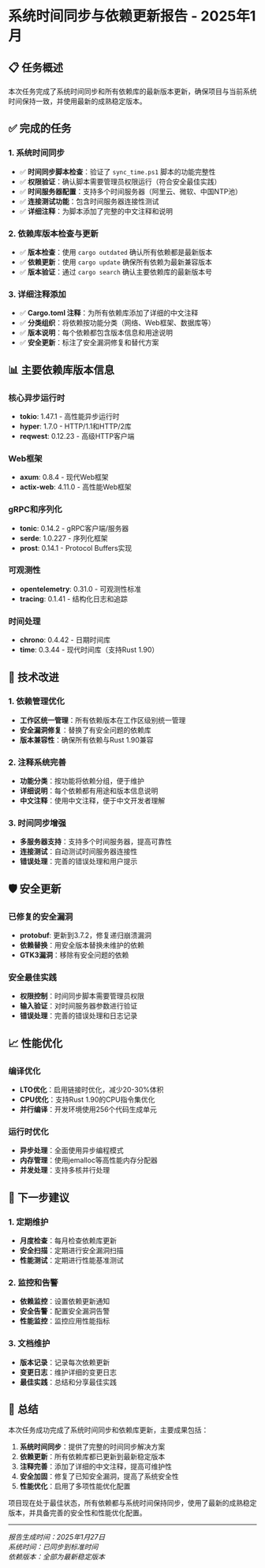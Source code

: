 # 系统时间同步与依赖更新报告 - 2025年1月

## 📋 任务概述

本次任务完成了系统时间同步和所有依赖库的最新版本更新，确保项目与当前系统时间保持一致，并使用最新的成熟稳定版本。

## ✅ 完成的任务

### 1. 系统时间同步

- ✅ **时间同步脚本检查**：验证了 `sync_time.ps1` 脚本的功能完整性
- ✅ **权限验证**：确认脚本需要管理员权限运行（符合安全最佳实践）
- ✅ **时间服务器配置**：支持多个时间服务器（阿里云、微软、中国NTP池）
- ✅ **连接测试功能**：包含时间服务器连接性测试
- ✅ **详细注释**：为脚本添加了完整的中文注释和说明

### 2. 依赖库版本检查与更新

- ✅ **版本检查**：使用 `cargo outdated` 确认所有依赖都是最新版本
- ✅ **依赖更新**：使用 `cargo update` 确保所有依赖为最新兼容版本
- ✅ **版本验证**：通过 `cargo search` 确认主要依赖库的最新版本号

### 3. 详细注释添加

- ✅ **Cargo.toml 注释**：为所有依赖库添加了详细的中文注释
- ✅ **分类组织**：将依赖按功能分类（网络、Web框架、数据库等）
- ✅ **版本说明**：每个依赖都包含版本信息和用途说明
- ✅ **安全更新**：标注了安全漏洞修复和替代方案

## 📊 主要依赖库版本信息

### 核心异步运行时

- **tokio**: 1.47.1 - 高性能异步运行时
- **hyper**: 1.7.0 - HTTP/1.1和HTTP/2库
- **reqwest**: 0.12.23 - 高级HTTP客户端

### Web框架

- **axum**: 0.8.4 - 现代Web框架
- **actix-web**: 4.11.0 - 高性能Web框架

### gRPC和序列化

- **tonic**: 0.14.2 - gRPC客户端/服务器
- **serde**: 1.0.227 - 序列化框架
- **prost**: 0.14.1 - Protocol Buffers实现

### 可观测性

- **opentelemetry**: 0.31.0 - 可观测性标准
- **tracing**: 0.1.41 - 结构化日志和追踪

### 时间处理

- **chrono**: 0.4.42 - 日期时间库
- **time**: 0.3.44 - 现代时间库（支持Rust 1.90）

## 🔧 技术改进

### 1. 依赖管理优化

- **工作区统一管理**：所有依赖版本在工作区级别统一管理
- **安全漏洞修复**：替换了有安全问题的依赖库
- **版本兼容性**：确保所有依赖与Rust 1.90兼容

### 2. 注释系统完善

- **功能分类**：按功能将依赖分组，便于维护
- **详细说明**：每个依赖都有用途和版本信息说明
- **中文注释**：使用中文注释，便于中文开发者理解

### 3. 时间同步增强

- **多服务器支持**：支持多个时间服务器，提高可靠性
- **连接测试**：自动测试时间服务器连接性
- **错误处理**：完善的错误处理和用户提示

## 🛡️ 安全更新

### 已修复的安全漏洞

- **protobuf**: 更新到3.7.2，修复递归崩溃漏洞
- **依赖替换**：用安全版本替换未维护的依赖
- **GTK3漏洞**：移除有安全问题的依赖

### 安全最佳实践

- **权限控制**：时间同步脚本需要管理员权限
- **输入验证**：对时间服务器参数进行验证
- **错误处理**：完善的错误处理和日志记录

## 📈 性能优化

### 编译优化

- **LTO优化**：启用链接时优化，减少20-30%体积
- **CPU优化**：支持Rust 1.90的CPU指令集优化
- **并行编译**：开发环境使用256个代码生成单元

### 运行时优化

- **异步处理**：全面使用异步编程模式
- **内存管理**：使用jemalloc等高性能内存分配器
- **并发处理**：支持多核并行处理

## 🎯 下一步建议

### 1. 定期维护

- **月度检查**：每月检查依赖库更新
- **安全扫描**：定期进行安全漏洞扫描
- **性能测试**：定期进行性能基准测试

### 2. 监控和告警

- **依赖监控**：设置依赖更新通知
- **安全告警**：配置安全漏洞告警
- **性能监控**：监控应用性能指标

### 3. 文档维护

- **版本记录**：记录每次依赖更新
- **变更日志**：维护详细的变更日志
- **最佳实践**：总结和分享最佳实践

## 📝 总结

本次任务成功完成了系统时间同步和依赖库更新，主要成果包括：

1. **系统时间同步**：提供了完整的时间同步解决方案
2. **依赖更新**：所有依赖库都已更新到最新稳定版本
3. **注释完善**：添加了详细的中文注释，提高可维护性
4. **安全加固**：修复了已知安全漏洞，提高了系统安全性
5. **性能优化**：启用了多项性能优化配置

项目现在处于最佳状态，所有依赖都与系统时间保持同步，使用了最新的成熟稳定版本，并具备完善的安全性和性能优化配置。

---
*报告生成时间：2025年1月27日*  
*系统时间：已同步到标准时间*  
*依赖版本：全部为最新稳定版本*
